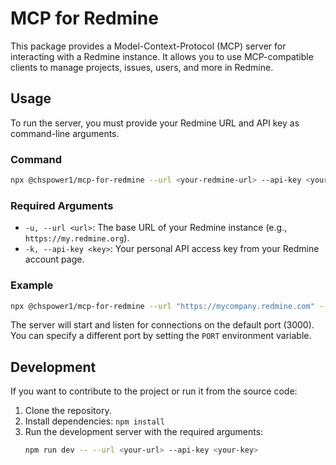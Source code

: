 # MCP for Redmine

This package provides a Model-Context-Protocol (MCP) server for interacting with a Redmine instance. It allows you to use MCP-compatible clients to manage projects, issues, users, and more in Redmine.

## Usage

To run the server, you must provide your Redmine URL and API key as command-line arguments.

### Command

```bash
npx @chspower1/mcp-for-redmine --url <your-redmine-url> --api-key <your-api-key>
```

### Required Arguments

- `-u, --url <url>`: The base URL of your Redmine instance (e.g., `https://my.redmine.org`).
- `-k, --api-key <key>`: Your personal API access key from your Redmine account page.

### Example

```bash
npx @chspower1/mcp-for-redmine --url "https://mycompany.redmine.com" --api-key "a1b2c3d4e5f6g7h8i9j0"
```

The server will start and listen for connections on the default port (3000). You can specify a different port by setting the `PORT` environment variable.

## Development

If you want to contribute to the project or run it from the source code:

1.  Clone the repository.
2.  Install dependencies: `npm install`
3.  Run the development server with the required arguments:
    ```bash
    npm run dev -- --url <your-url> --api-key <your-key>
    ```
